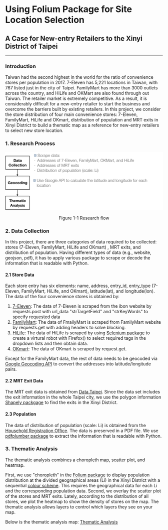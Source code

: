 # Using Folium Package for Site Location Selection  #
## A Case for New-entry Retailers to the Xinyi District of Taipei ##
----------
### Introduction ###
Taiwan had the second highest in the world for the ratio of convenience stores per population in 2017. 7-Eleven has 5,221 locations in Taiwan, with 767 listed just in the city of Taipei. FamilyMart has more than 3000 outlets across the country, and HiLife and OKMart are also found through out Taiwan. The retailer market is extremely competitive. As a result, it is considerably difficult for a new-entry retailer to start the business and overcome the barriers built by existing retailers. In this project, we consider the store distribution of four main convenience stores: 7-Eleven, FamilyMart, HiLife and OKmart, distribution of population and MRT exits in Xinyi District to build a thematic map as a reference for new-entry retailers to select new store location.

### 1. Research Process ###

![](research.png)
<p align="center">
Figure 1-1 Research flow
</p>

### 2. Data Collection ###
In this project, there are three categories of data required to be collected: stores (7-Eleven, FamilyMart, HiLife and OKmart) , MRT exits, and distribution of population. Having different types of data (e.g., website, geojson, pdf), it has to apply various package to scrape or decode the information that is readable with Python.

#### 2.1 Store Data ####
Each store entry has six elements: name, address, entry_id, entry_type (7-Eleven, FamilyMart, HiLife, and OKmart), latitude(lat), and longitude(lon). The data of the four  convenience stores is obtained by:
1. [7-Eleven](https://www.ibon.com.tw/retail_inquiry_ajax.aspx): The data of 7-Eleven is scraped from the ibon website by requests.post with url_data "strTargetField" and "strKeyWords" to specify requested data
2. [FamilyMart](http://www.family.com.tw/marketing/inquiry.aspx): The data of FmailyMart is scraped from FamilyMart website by requests.get with adding headers to  solve blocking.
3. [HiLife](http://www.hilife.com.tw/storeInquiry_street.aspx):
The data of HiLife is scraped by using [Selenium package](http://selenium-python.readthedocs.io) to create a virtural robot with Firefox() to select required tags in the dropdown lists and then obtain data.  
4. [OKmart](http://www.okmart.com.tw/convenient_shopSearch): The data of OKmart is scraped by request.get.

Except for the FamilyMart data, the rest of data needs to be geocoded via [Google Geocoding API](https://developers.google.com/maps/documentation/geocoding/start?hl=zh-tw) to convert the addresses into latitude/longitude pairs.

#### 2.2 MRT Exit Data ####
The MRT exit data is obtained from [Data.Taipei](http://data.taipei/opendata/datalist/datasetMeta?oid=cfa4778c-62c1-497b-b704-756231de348b). Since the data set includes the exit information in the whole Taipei city, we use the polygon information [Shapely packgage](https://pypi.org/project/Shapely/) to find the exits in the Xinyi District.

#### 2.3 Population ####
The data of distribution of population (scale: Li) is obtained from the [Household Registration Office](https://xyhr.gov.taipei/Content_List.aspx?n=B38A8F9293AD70BD). The data is preserved in a PDF file. We use [pdfplumber package](https://github.com/jsvine/pdfplumber) to extract the information that is readable with Python.

### 3. Thematic Analysis ###
The thematic analysis combines a choropleth map, scatter plot, and heatmap.

First, we use "choropleth" in the [Folium package](http://folium.readthedocs.io/en/latest/) to display population distribution at the divided geographical areas (Li) in the Xinyi District with a sequential [colour scheme](http://colorbrewer2.org/#type=sequential&scheme=BuGn&n=3). This requires the geographical data for each Li and the corresponding population data. Second, we overlay the scatter plot of the stores and MRT exits. Lately, according to the distribution of all stores, we plot the heatmap to show the density of stores on the map. The thematic analysis allows  layers  to control which layers they see on your map. 

Below is the thematic analysis map:
[Thematic Analysis](https://cdn.rawgit.com/linminbin/DEDA_Class_SS2018/3760085b/DEDA_Class_SS2018_Route%20Optimisation%20%26%20Site%20Selection/Site%20Selection/xinyi_map.html)
